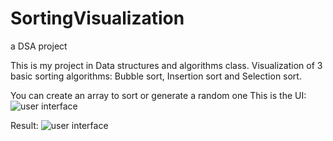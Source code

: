 # SortingVisualization
a DSA project

This is my project in Data structures and algorithms class.
Visualization of 3 basic sorting algorithms: Bubble sort, Insertion sort and Selection sort.

You can create an array to sort or generate a random one
This is the UI:
![user interface](https://user-images.githubusercontent.com/57004492/171311428-197829be-12e7-40f0-9f61-95474075d46d.png)

Result:
![user interface](https://user-images.githubusercontent.com/57004492/171311627-18aa6e3b-6262-4895-a974-16a607ca59f1.png)
